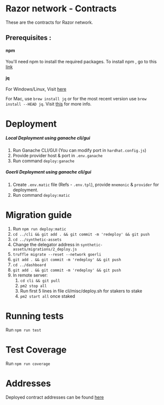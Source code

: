 # Razor network - Contracts

These are the contracts for Razor network.

## Prerequisites :
#### npm
You'll need npm to install the required packages.
To install npm , go to this [link](https://www.npmjs.com/get-npm)

#### jq 
For Windows/Linux, Visit [here](https://stedolan.github.io/jq/download/)

For Mac, use `brew install jq` or for the most recent version use `brew install --HEAD jq`. Visit [this](https://github.com/stedolan/jq/wiki/Installation) for more info.

# Deployment

##### Local Deployment using ganache cli/gui
1. Run Ganache CLI/GUI (You can modify port in `hardhat.config.js`)
2. Provide provider host & port in `.env.ganache`
3. Run command `deploy:ganache`

##### Goerli Deployment using ganache cli/gui
1. Create `.env.matic` file (Refs - `.env.tpl`), provide `mnemonic` & `provider` for deployment.
2. Run command `deploy:matic`

# Migration guide
1. Run `npm run deploy:matic`
2. `cd ../cli && git add . && git commit -m 'redeploy' && git push`
3. `cd ../synthetic-assets`
4. Change the delegator address in `synthetic-assets/migrations/2_deploy.js`
5. `truffle migrate --reset --network goerli`
6. `git add . && git commit -m 'redeploy' && git push`
7. `cd ../dashboard`
8. `git add . && git commit -m 'redeploy' && git push`
9. In remote server:
   1. `cd cli && git pull`
   2. `pm2 stop all`
   3. Run first 5 lines in file cli/misc/deploy.sh for stakers to stake
   4. `pm2 start all` once staked

# Running tests
Run `npm run test`

# Test Coverage
Run `npm run coverage`

# Addresses
Deployed contract addresses can be found [here](deployed/matic/addresses.json)
